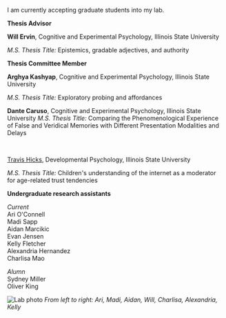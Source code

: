 I am currently accepting graduate students into my lab. 


**Thesis Advisor**

**Will Ervin**, Cognitive and Experimental Psychology, Illinois State University

_M.S. Thesis Title:_ Epistemics, gradable adjectives, and authority


**Thesis Committee Member**

**Arghya Kashyap**, Cognitive and Experimental Psychology, Illinois State University

_M.S. Thesis Title:_ Exploratory probing and affordances

**Dante Caruso**, Cognitive and Experimental Psychology, Illinois State University
_M.S. Thesis Title:_ Comparing the Phenomenological Experience of False and Veridical Memories with Different Presentation Modalities and Delays


<br>

[Travis Hicks](https://www.linkedin.com/in/travis-hicks-692519123/), Developmental Psychology, Illinois State University


_M.S. Thesis Title:_ Children's understanding of the internet as a moderator for age-related trust tendencies




**Undergraduate research assistants**

_Current_<br>
Ari O'Connell<br>
Madi Sapp<br>
Aidan Marcikic<br>
Evan Jensen<br>
Kelly Fletcher<br>
Alexandria Hernandez<br>
Charlisa Mao<br>



_Alumn_<br>
Sydney Miller<br>
Oliver King<br>


![Lab photo](assets/PXL_20241004_160851511.MP.jpg) *From left to right: Ari, Madi, Aidan, Will, Charlisa, Alexandria, Kelly*


